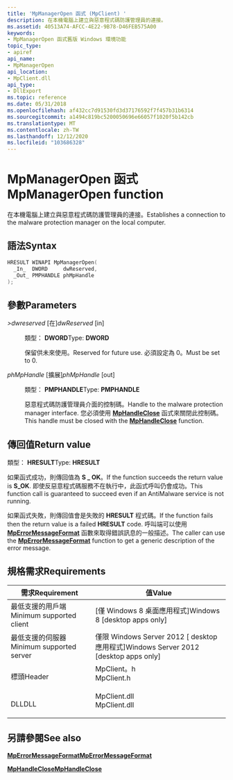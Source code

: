 ```yaml
---
title: 'MpManagerOpen 函式 (MpClient) '
description: 在本機電腦上建立與惡意程式碼防護管理員的連接。
ms.assetid: 40513A74-AFCC-4E22-9B78-D46FEB575A00
keywords:
- MpManagerOpen 函式舊版 Windows 環境功能
topic_type:
- apiref
api_name:
- MpManagerOpen
api_location:
- MpClient.dll
api_type:
- DllExport
ms.topic: reference
ms.date: 05/31/2018
ms.openlocfilehash: af432cc7d91530fd3d37176592f7f457b31b6314
ms.sourcegitcommit: a1494c819bc5200050696e66057f1020f5b142cb
ms.translationtype: MT
ms.contentlocale: zh-TW
ms.lasthandoff: 12/12/2020
ms.locfileid: "103686328"
---
```

# <a name="mpmanageropen-function"></a><span data-ttu-id="3c12c-104">MpManagerOpen 函式</span><span class="sxs-lookup"><span data-stu-id="3c12c-104">MpManagerOpen function</span></span>

<span data-ttu-id="3c12c-105">在本機電腦上建立與惡意程式碼防護管理員的連接。</span><span class="sxs-lookup"><span data-stu-id="3c12c-105">Establishes a connection to the malware protection manager on the local computer.</span></span>

## <a name="syntax"></a><span data-ttu-id="3c12c-106">語法</span><span class="sxs-lookup"><span data-stu-id="3c12c-106">Syntax</span></span>


```C++
HRESULT WINAPI MpManagerOpen(
  _In_  DWORD     dwReserved,
  _Out_ PMPHANDLE phMpHandle
);
```



## <a name="parameters"></a><span data-ttu-id="3c12c-107">參數</span><span class="sxs-lookup"><span data-stu-id="3c12c-107">Parameters</span></span>

<dl> <dt>

<span data-ttu-id="3c12c-108">*>dwreserved* \[在\]</span><span class="sxs-lookup"><span data-stu-id="3c12c-108">*dwReserved* \[in\]</span></span>
</dt> <dd>

<span data-ttu-id="3c12c-109">類型： **DWORD**</span><span class="sxs-lookup"><span data-stu-id="3c12c-109">Type: **DWORD**</span></span>

<span data-ttu-id="3c12c-110">保留供未來使用。</span><span class="sxs-lookup"><span data-stu-id="3c12c-110">Reserved for future use.</span></span> <span data-ttu-id="3c12c-111">必須設定為 0。</span><span class="sxs-lookup"><span data-stu-id="3c12c-111">Must be set to 0.</span></span>

</dd> <dt>

<span data-ttu-id="3c12c-112">*phMpHandle* \[擴展\]</span><span class="sxs-lookup"><span data-stu-id="3c12c-112">*phMpHandle* \[out\]</span></span>
</dt> <dd>

<span data-ttu-id="3c12c-113">類型： **PMPHANDLE**</span><span class="sxs-lookup"><span data-stu-id="3c12c-113">Type: **PMPHANDLE**</span></span>

<span data-ttu-id="3c12c-114">惡意程式碼防護管理員介面的控制碼。</span><span class="sxs-lookup"><span data-stu-id="3c12c-114">Handle to the malware protection manager interface.</span></span> <span data-ttu-id="3c12c-115">您必須使用 [**MpHandleClose**](mphandleclose.md) 函式來關閉此控制碼。</span><span class="sxs-lookup"><span data-stu-id="3c12c-115">This handle must be closed with the [**MpHandleClose**](mphandleclose.md) function.</span></span>

</dd> </dl>

## <a name="return-value"></a><span data-ttu-id="3c12c-116">傳回值</span><span class="sxs-lookup"><span data-stu-id="3c12c-116">Return value</span></span>

<span data-ttu-id="3c12c-117">類型： **HRESULT**</span><span class="sxs-lookup"><span data-stu-id="3c12c-117">Type: **HRESULT**</span></span>

<span data-ttu-id="3c12c-118">如果函式成功，則傳回值為 **S \_ OK**。</span><span class="sxs-lookup"><span data-stu-id="3c12c-118">If the function succeeds the return value is **S\_OK**.</span></span> <span data-ttu-id="3c12c-119">即使反惡意程式碼服務不在執行中，此函式呼叫仍會成功。</span><span class="sxs-lookup"><span data-stu-id="3c12c-119">This function call is guaranteed to succeed even if an AntiMalware service is not running.</span></span>

<span data-ttu-id="3c12c-120">如果函式失敗，則傳回值會是失敗的 **HRESULT** 程式碼。</span><span class="sxs-lookup"><span data-stu-id="3c12c-120">If the function fails then the return value is a failed **HRESULT** code.</span></span> <span data-ttu-id="3c12c-121">呼叫端可以使用 [**MpErrorMessageFormat**](mperrormessageformat.md) 函數來取得錯誤訊息的一般描述。</span><span class="sxs-lookup"><span data-stu-id="3c12c-121">The caller can use the [**MpErrorMessageFormat**](mperrormessageformat.md) function to get a generic description of the error message.</span></span>

## <a name="requirements"></a><span data-ttu-id="3c12c-122">規格需求</span><span class="sxs-lookup"><span data-stu-id="3c12c-122">Requirements</span></span>



| <span data-ttu-id="3c12c-123">需求</span><span class="sxs-lookup"><span data-stu-id="3c12c-123">Requirement</span></span> | <span data-ttu-id="3c12c-124">值</span><span class="sxs-lookup"><span data-stu-id="3c12c-124">Value</span></span> |
|-------------------------------------|-----------------------------------------------------------------------------------------|
| <span data-ttu-id="3c12c-125">最低支援的用戶端</span><span class="sxs-lookup"><span data-stu-id="3c12c-125">Minimum supported client</span></span><br/> | <span data-ttu-id="3c12c-126">\[僅 Windows 8 桌面應用程式\]</span><span class="sxs-lookup"><span data-stu-id="3c12c-126">Windows 8 \[desktop apps only\]</span></span><br/>                                              |
| <span data-ttu-id="3c12c-127">最低支援的伺服器</span><span class="sxs-lookup"><span data-stu-id="3c12c-127">Minimum supported server</span></span><br/> | <span data-ttu-id="3c12c-128">僅限 Windows Server 2012 \[ desktop 應用程式\]</span><span class="sxs-lookup"><span data-stu-id="3c12c-128">Windows Server 2012 \[desktop apps only\]</span></span><br/>                                    |
| <span data-ttu-id="3c12c-129">標頭</span><span class="sxs-lookup"><span data-stu-id="3c12c-129">Header</span></span><br/>                   | <dl> <span data-ttu-id="3c12c-130"><dt>MpClient。h</dt></span><span class="sxs-lookup"><span data-stu-id="3c12c-130"><dt>MpClient.h</dt></span></span> </dl>   |
| <span data-ttu-id="3c12c-131">DLL</span><span class="sxs-lookup"><span data-stu-id="3c12c-131">DLL</span></span><br/>                      | <dl> <span data-ttu-id="3c12c-132"><dt>MpClient.dll</dt></span><span class="sxs-lookup"><span data-stu-id="3c12c-132"><dt>MpClient.dll</dt></span></span> </dl> |



## <a name="see-also"></a><span data-ttu-id="3c12c-133">另請參閱</span><span class="sxs-lookup"><span data-stu-id="3c12c-133">See also</span></span>

<dl> <dt>

[<span data-ttu-id="3c12c-134">**MpErrorMessageFormat**</span><span class="sxs-lookup"><span data-stu-id="3c12c-134">**MpErrorMessageFormat**</span></span>](mperrormessageformat.md)
</dt> <dt>

[<span data-ttu-id="3c12c-135">**MpHandleClose**</span><span class="sxs-lookup"><span data-stu-id="3c12c-135">**MpHandleClose**</span></span>](mphandleclose.md)
</dt> </dl>

 

 





